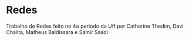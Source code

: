 # Redes
Trabalho de Redes feito no 4o periodo da Uff por Catherine Thedim, Davi Chalita, Matheus Baldissara e Samir Saadi 
